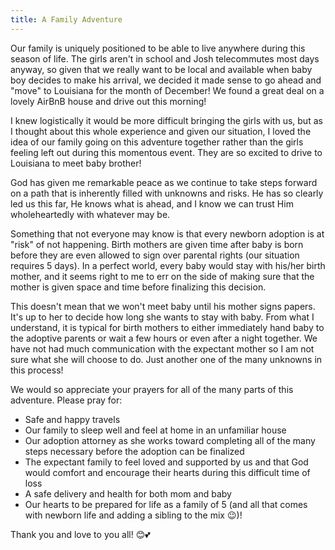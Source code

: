 ```yaml
---
title: A Family Adventure
---
```


Our family is uniquely positioned to be able to live anywhere during this season of life. The girls aren't in school and Josh telecommutes most days anyway, so given that we really want to be local and available when baby boy decides to make his arrival, we decided it made sense to go ahead and "move" to Louisiana for the month of December! We found a great deal on a lovely AirBnB house and drive out this morning!

I knew logistically it would be more difficult bringing the girls with us, but as I thought about this whole experience and given our situation, I loved the idea of our family going on this adventure together rather than the girls feeling left out during this momentous event. They are so excited to drive to Louisiana to meet baby brother!

God has given me remarkable peace as we continue to take steps forward on a path that is inherently filled with unknowns and risks. He has so clearly led us this far, He knows what is ahead, and I know we can trust Him wholeheartedly with whatever may be.

Something that not everyone may know is that every newborn adoption is at "risk" of not happening. Birth mothers are given time after baby is born before they are even allowed to sign over parental rights (our situation requires 5 days). In a perfect world, every baby would stay with his/her birth mother, and it seems right to me to err on the side of making sure that the mother is given space and time before finalizing this decision.

This doesn't mean that we won't meet baby until his mother signs papers. It's up to her to decide how long she wants to stay with baby. From what I understand, it is typical for birth mothers to either immediately hand baby to the adoptive parents or wait a few hours or even after a night together. We have not had much communication with the expectant mother so I am not sure what she will choose to do. Just another one of the many unknowns in this process!

We would so appreciate your prayers for all of the many parts of this adventure. Please pray for:

- Safe and happy travels
- Our family to sleep well and feel at home in an unfamiliar house
- Our adoption attorney as she works toward completing all of the many steps necessary before the adoption can be finalized
- The expectant family to feel loved and supported by us and that God would comfort and encourage their hearts during this difficult time of loss
- A safe delivery and health for both mom and baby
- Our hearts to be prepared for life as a family of 5 (and all that comes with newborn life and adding a sibling to the mix 😉)!

Thank you and love to you all! 😊💕
